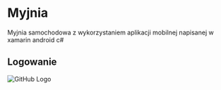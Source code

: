 # Myjnia
Myjnia samochodowa z wykorzystaniem aplikacji mobilnej napisanej w xamarin android c#
## Logowanie
![GitHub Logo](https://github.com/MrAdex77/Myjnia/blob/master/Login.jpg?raw=true)
